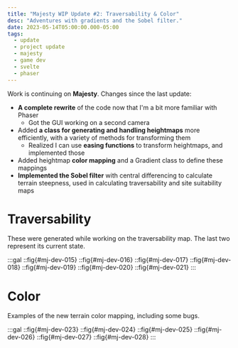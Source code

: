```yaml
---
title: "Majesty WIP Update #2: Traversability & Color"
desc: "Adventures with gradients and the Sobel filter."
date: 2023-05-14T05:00:00.000-05:00
tags:
  - update
  - project update
  - majesty
  - game dev
  - svelte
  - phaser
---
```


Work is continuing on **Majesty**. Changes since the last update:

* **A complete rewrite** of the code now that I'm a bit more familiar with Phaser
  * Got the GUI working on a second camera
* Added **a class for generating and handling heightmaps** more efficiently, with a
  variety of methods for transforming them
  * Realized I can use **easing functions** to transform heightmaps, and implemented
    those
* Added heightmap **color mapping** and a Gradient class to define these mappings
* **Implemented the Sobel filter** with central differencing to calculate terrain
  steepness, used in calculating traversability and site suitability maps

# Traversability

These were generated while working on the traversability map. The last two
represent its current state.

:::gal
::fig{#mj-dev-015}
::fig{#mj-dev-016}
::fig{#mj-dev-017}
::fig{#mj-dev-018}
::fig{#mj-dev-019}
::fig{#mj-dev-020}
::fig{#mj-dev-021}
:::

# Color

Examples of the new terrain color mapping, including some bugs.

:::gal
::fig{#mj-dev-023}
::fig{#mj-dev-024}
::fig{#mj-dev-025}
::fig{#mj-dev-026}
::fig{#mj-dev-027}
::fig{#mj-dev-028}
:::
